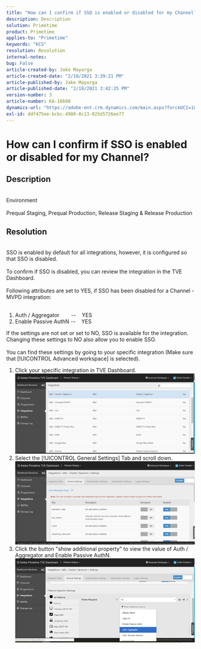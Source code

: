 ```yaml
---
title: "How can I confirm if SSO is enabled or disabled for my Channel?"
description: Description
solution: Primetime
product: Primetime
applies-to: "Primetime"
keywords: "KCS"
resolution: Resolution
internal-notes: 
bug: False
article-created-by: Jake Mayorga
article-created-date: "2/18/2021 3:39:21 PM"
article-published-by: Jake Mayorga
article-published-date: "2/18/2021 3:42:25 PM"
version-number: 3
article-number: KA-16608
dynamics-url: "https://adobe-ent.crm.dynamics.com/main.aspx?forceUCI=1&pagetype=entityrecord&etn=knowledgearticle&id=32c6f173-ff71-eb11-a812-00224809a536"
exl-id: ddf475ee-bcbc-4980-8c13-025d5726ee77
---
```

# How can I confirm if SSO is enabled or disabled for my Channel?

## Description

<br>Environment<br><br>
Prequal Staging, Prequal Production, Release Staging & Release Production


## Resolution

<br>SSO is enabled by default for all integrations, however, it is configured so that SSO is disabled.<br><br>To confirm if SSO is disabled, you can review the integration in the TVE Dashboard.<br><br>Following attributes are set to YES, if SSO has been disabled for a Channel - MVPD integration:<br><br>
1. Auth / Aggregator        --    YES
2. Enable Passive AuthN --    YES

If the settings are not set or set to NO, SSO is available for the integration. Changing these settings to NO also allow you to enable SSO.<br><br>You can find these settings by going to your specific integration (Make sure that [!UICONTROL Advanced workspace] is selected).
1. Click your specific integration in TVE Dashboard.![](assets/6664dc8b-ff71-eb11-a812-00224809a536.png)
2. Select the [!UICONTROL General Settings] Tab and scroll down.![](assets/ecedf1a3-ff71-eb11-a812-00224809a536.png)
3. Click the button "show additional property" to view the value of Auth / Aggregator and Enable Passive AuthN. ![](assets/1f33e3d9-ff71-eb11-a812-00224809a536.png)
